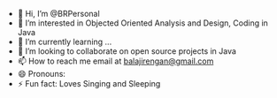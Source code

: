 - 👋 Hi, I’m @BRPersonal
- 👀 I’m interested in Objected Oriented Analysis and Design, Coding in Java
- 🌱 I’m currently learning ...
- 💞️ I’m looking to collaborate on open source projects in Java
- 📫 How to reach me email at balajirengan@gmail.com
- 😄 Pronouns: 
- ⚡ Fun fact: Loves Singing and Sleeping

<!---
BRPersonal/BRPersonal is a ✨ special ✨ repository because its `README.md` (this file) appears on your GitHub profile.
You can click the Preview link to take a look at your changes.
--->
